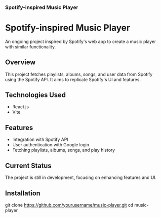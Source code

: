 
### Spotify-inspired Music Player

# Spotify-inspired Music Player

An ongoing project inspired by Spotify's web app to create a music player with similar functionality.

## Overview
This project fetches playlists, albums, songs, and user data from Spotify using the Spotify API. It aims to replicate Spotify's UI and features.

## Technologies Used
- React.js
- Vite

## Features
- Integration with Spotify API
- User authentication with Google login
- Fetching playlists, albums, songs, and play history

## Current Status
The project is still in development, focusing on enhancing features and UI.

## Installation

git clone https://github.com/yourusername/music-player.git
cd music-player

